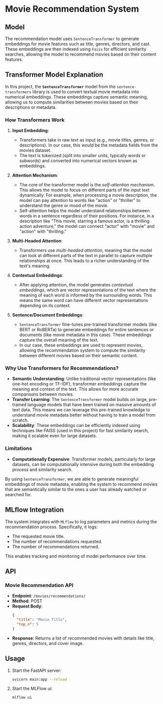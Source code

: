 # Movie Recommendation System

## Model

The recommendation model uses `SentenceTransformer` to generate embeddings for movie features such as title, genres, directors, and cast. These embeddings are then indexed using `Faiss` for efficient similarity searches, allowing the model to recommend movies based on their content features.
## Transformer Model Explanation

In this project, the **`SentenceTransformer`** model from the `sentence-transformers` library is used to convert textual movie metadata into numerical embeddings. These embeddings capture semantic meaning, allowing us to compute similarities between movies based on their descriptions or metadata.

### How Transformers Work

1. **Input Embedding**: 
   - Transformers take in raw text as input (e.g., movie titles, genres, or descriptions). In our case, this would be the metadata fields from the movies dataset.
   - The text is tokenized (split into smaller units, typically words or subwords) and converted into numerical vectors known as embeddings.

2. **Attention Mechanism**:
   - The core of the transformer model is the *self-attention mechanism*. This allows the model to focus on different parts of the input text dynamically. For example, when processing a movie description, the model can pay attention to words like "action" or "thriller" to understand the genre or mood of the movie.
   - Self-attention helps the model understand relationships between words in a sentence regardless of their positions. For instance, in a description like "This movie, starring a famous actor, is a thrilling action adventure," the model can connect "actor" with "movie" and "action" with "thrilling."

3. **Multi-Headed Attention**:
   - Transformers use *multi-headed attention*, meaning that the model can look at different parts of the text in parallel to capture multiple relationships at once. This leads to a richer understanding of the text's meaning.

4. **Contextual Embeddings**:
   - After applying attention, the model generates *contextual embeddings*, which are vector representations of the text where the meaning of each word is informed by the surrounding words. This means the same word can have different vector representations depending on its context.

5. **Sentence/Document Embeddings**:
   - `SentenceTransformer` fine-tunes pre-trained transformer models (like BERT or RoBERTa) to generate embeddings for entire sentences or documents (like movie metadata in this case). These embeddings capture the overall meaning of the text.
   - In our case, these embeddings are used to represent movies, allowing the recommendation system to compute the similarity between different movies based on their semantic content.

### Why Use Transformers for Recommendations?

- **Semantic Understanding**: Unlike traditional vector representations (like one-hot encoding or TF-IDF), transformer embeddings capture the meaning and context of the text. This allows for more accurate comparisons between movies.
- **Transfer Learning**: The `SentenceTransformer` model builds on large, pre-trained language models that have been trained on massive amounts of text data. This means we can leverage this pre-trained knowledge to understand movie metadata better without having to train a model from scratch.
- **Scalability**: These embeddings can be efficiently indexed using techniques like FAISS (used in this project) for fast similarity search, making it scalable even for large datasets.

### Limitations

- **Computationally Expensive**: Transformer models, particularly for large datasets, can be computationally intensive during both the embedding process and similarity search.

By using `SentenceTransformer`, we are able to generate meaningful embeddings of movie metadata, enabling the system to recommend movies that are semantically similar to the ones a user has already watched or searched for.


## MLflow Integration

The system integrates with `MLflow` to log parameters and metrics during the recommendation process. Specifically, it logs:
- The requested movie title.
- The number of recommendations requested.
- The number of recommendations returned.

This enables tracking and monitoring of model performance over time.

## API

### Movie Recommendation API
- **Endpoint**: `/movies/recommendations/`
- **Method**: POST
- **Request Body**:
    ```json
    {
      "title": "Movie Title",
      "top_n": 5
    }
    ```
- **Response**: Returns a list of recommended movies with details like title, genres, directors, and cover image.

## Usage

1. Start the FastAPI server:
   ```bash
   uvicorn main:app --reload
   ```
2. Start the MLFlow ui:
   ```bash
   mlflow ui
   ```

